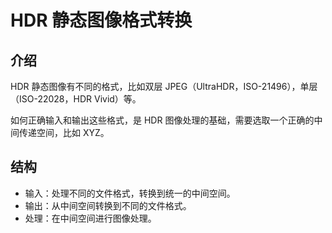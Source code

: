 # HDR 静态图像格式转换

## 介绍

HDR 静态图像有不同的格式，比如双层 JPEG（UltraHDR，ISO-21496），单层（ISO-22028，HDR Vivid）等。

如何正确输入和输出这些格式，是 HDR 图像处理的基础，需要选取一个正确的中间传递空间，比如 XYZ。

## 结构

- 输入：处理不同的文件格式，转换到统一的中间空间。
- 输出：从中间空间转换到不同的文件格式。
- 处理：在中间空间进行图像处理。